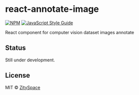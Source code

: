 # react-annotate-image

[![NPM](https://img.shields.io/npm/v/react-annotate-image.svg)](https://www.npmjs.com/package/react-annotate-image) [![JavaScript Style Guide](https://img.shields.io/badge/code_style-standard-brightgreen.svg)](https://standardjs.com)

React component for computer vision dataset images annotate 

## Status

Still under development.

## License

MIT © [ZitySpace](https://github.com/ZitySpace)

